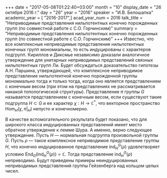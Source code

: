 +++
date = "2017-05-08T01:22:40+03:00"
month = "10"
display_date = "26 октября 2016 г."
day = "26"
year = "2016"
speaker = "И.В. Белошапка"
academic_year = [ "2016-2017",]
acad_year_num = 2016
talk_title = "Неприводимые представления нильпотентных конечно порожденных групп (по совместной работе с С.О. Горчинским)"
summary = "Неприводимые представления нильпотентных конечно порожденных групп (по совместной работе с С.О. Горчинским)"
+++
Известно, что все комплексные неприводимые представления нильпотентных
конечных групп мономиальны, то есть индуцированы с характеров подгрупп.
Кириллов и Диксмье независимо доказали аналогичное утверждение для унитарных
неприводимых представлений связных нильпотентных групп Ли. Будет обсуждаться
доказательство гипотезы А.Н. Паршина, утверждающей, что комплексное
неприводимое представление нильпотентной конечно порожденной группы
мономиально тогда и только тогда, когда оно является представлением с конечным
весом (при этом на представлениях не рассматривается никакой топологической
структуры). Представление $\pi$ группы $G$ называется представлением с
конечным весом, если существуют такие подгруппа $H \subset G$ и ее характер
$\chi : H \rightarrow \mathbb{C}^{*}$, что векторное пространство
$\operatorname{Hom}_{H}(\chi,\pi\vert_{H})$ непусто и конечномерно.

В качестве вспомогательного результата будет показано, что для широкого класса
индуцированных представлений имеет место обратное утверждение к лемме Шура. А
именно, верно следующее утверждение. Пусть $H$ — нормальная подгруппа
произвольной группы $G$. Пусть $\rho$ — такое комплексное неприводимое
представление группы $H$, что конечно индуцированное представление
$\operatorname{ind}^{G}_{H}(\rho)$ удовлетворяет условию
$\operatorname{End}_{G}(\operatorname{ind}^{G}_{H}(\rho))=\mathbb{C}$. Тогда
представление $\operatorname{ind}^{G}_{H} (\rho)$ неприводимо. Будут приведены
примеры неиндуцированных неприводимых представлений группы Гейзенберга над
кольцом целых чисел.

